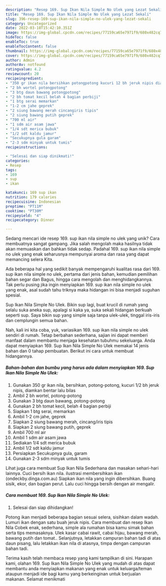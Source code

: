 ```yaml
---
description: "Resep 169. Sup Ikan Nila Simple No Ulek yang Lezat Sekali"
title: "Resep 169. Sup Ikan Nila Simple No Ulek yang Lezat Sekali"
slug: 396-resep-169-sup-ikan-nila-simple-no-ulek-yang-lezat-sekali
category: Uncategorized
date: 2022-03-18T15:42:10.351Z
image: https://img-global.cpcdn.com/recipes/77159ca65e7971f9/680x482cq70/169-sup-ikan-nila-simple-no-ulek-foto-resep-utama.jpg
hideToc: false
enableToc: true
enableTocContent: false
thumbnail: https://img-global.cpcdn.com/recipes/77159ca65e7971f9/680x482cq70/169-sup-ikan-nila-simple-no-ulek-foto-resep-utama.jpg
cover: https://img-global.cpcdn.com/recipes/77159ca65e7971f9/680x482cq70/169-sup-ikan-nila-simple-no-ulek-foto-resep-utama.jpg
author: Admin
authorAv: notfound
ratingvalue: 4.2
reviewcount: 20
recipeingredient:
- "350 gr ikan nila bersihkan potongpotong kucuri 12 bh jeruk nipis diamkan bentar lalu bilas"
- "2 bh wortel potongpotong"
- "3 btg daun bawang potongpotong"
- "2 bh tomat kecil belah 4 bagian perbiji"
- "1 btg serai memarkan"
- "1-2 cm jahe geprek"
- "2 siung bawang merah cincangiris tipis"
- "2 siung bawang putih geprek"
- "700 ml air"
- "1 sdm air asam jawa"
- "1/4 sdt merica bubuk"
- "1/2 sdt kaldu jamur"
- "Secukupnya gula garam"
- "2-3 sdm minyak untuk tumis"
recipeinstructions:

- "Selesai dan siap dinikmati!"
categories:
- Resep
tags:
- 169
- sup
- ikan

katakunci: 169 sup ikan 
nutrition: 179 calories
recipecuisine: Indonesian
preptime: "PT11M"
cooktime: "PT30M"
recipeyield: "4"
recipecategory: Dinner

---
```





Sedang mencari ide resep 169. sup ikan nila simple no ulek yang unik? Cara membuatnya sangat gampang. Jika salah mengolah maka hasilnya tidak akan memuaskan dan bahkan tidak sedap. Padahal 169. sup ikan nila simple no ulek yang enak seharusnya mempunyai aroma dan rasa yang dapat memancing selera Kita.





Ada beberapa hal yang sedikit banyak mempengaruhi kualitas rasa dari 169. sup ikan nila simple no ulek, pertama dari jenis bahan, kemudian pemilihan bahan segar dan Bagus, hingga cara mengolah dan menghidangkannya. Tak perlu pusing jika ingin menyiapkan 169. sup ikan nila simple no ulek yang enak,      asal sudah tahu triknya maka hidangan ini bisa menjadi suguhan spesial.














Sup Ikan Nila Simple No Ulek. Bikin sup lagi, buat krucil di rumah yang selalu suka aneka sup, apalagi si kaka ya, suka sekali hidangan berkuah seperti sup. Saya bikin sup yang simple saja tanpa ulek-ulek, tinggal iris-iris dan cemplungin semua bahan.






Nah, kali ini kita coba, yuk, variasikan 169. sup ikan nila simple no ulek sendiri di rumah. Tetap berbahan sederhana, sajian ini dapat memberi manfaat dalam membantu menjaga kesehatan tubuhmu sekeluarga. Anda dapat menyiapkan 169. Sup Ikan Nila Simple No Ulek memakai 14 jenis bahan dan 0 tahap pembuatan. Berikut ini cara untuk membuat hidangannya.

<!--inarticleads1-->

##### Bahan-bahan dan bumbu yang harus ada dalam menyiapkan 169. Sup Ikan Nila Simple No Ulek:

1. Gunakan 350 gr ikan nila, bersihkan, potong-potong, kucuri 1/2 bh jeruk nipis, diamkan bentar lalu bilas
1. Ambil 2 bh wortel, potong-potong
1. Gunakan 3 btg daun bawang, potong-potong
1. Gunakan 2 bh tomat kecil, belah 4 bagian perbiji
1. Siapkan 1 btg serai, memarkan
1. Ambil 1-2 cm jahe, geprek
1. Siapkan 2 siung bawang merah, cincang/iris tipis
1. Siapkan 2 siung bawang putih, geprek
1. Ambil 700 ml air
1. Ambil 1 sdm air asam jawa
1. Sediakan 1/4 sdt merica bubuk
1. Ambil 1/2 sdt kaldu jamur
1. Persiapkan Secukupnya gula, garam
1. Gunakan 2-3 sdm minyak untuk tumis


Lihat juga cara membuat Sup Ikan Nila Sederhana dan masakan sehari-hari lainnya. Cuci bersih ikan nila. ilustrasi membersihkan ikan (ondeckby.dinga.com.au) Siapkan ikan nila yang ingin dibersihkan. Buang sisik, ekor, dan bagian perut. Lalu cuci hingga bersih dengan air mengalir. 

<!--inarticleads2-->

##### Cara membuat 169. Sup Ikan Nila Simple No Ulek:


1. Selesai dan siap dihidangkan!

Potong ikan menjadi beberapa bagian sesuai selera, sisihkan dalam wadah. Lumuri ikan dengan satu buah jeruk nipis. Cara membuat dan resep Ikan Nila Cobek enak, sederhana, simple ala rumahan bisa kamu simak bahan serta tips memasaknya. Ulek kasar cabai rawit, cabai hijau, bawang merah, bawang putih dan tomat.. Selanjutnya, letakkan campuran bahan tadi di atas daun pisang, lalu letakkan ikan nila di atasnya, timpa dengan campuran bahan tadi. 

Terima kasih telah membaca resep yang kami tampilkan di sini. Harapan kami, olahan 169. Sup Ikan Nila Simple No Ulek yang mudah di atas dapat membantu anda menyiapkan makanan yang enak untuk keluarga/teman ataupun menjadi ide bagi kamu yang berkeinginan untuk berjualan makanan. Selamat menikmati
